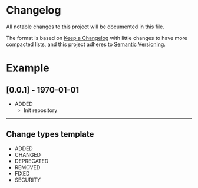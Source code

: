 # Changelog

All notable changes to this project will be documented in this file.

The format is based on [Keep a Changelog](https://keepachangelog.com/en/1.0.0/) with little changes to have more compacted lists,
and this project adheres to [Semantic Versioning](https://semver.org/spec/v2.0.0.html).

# Example

## [0.0.1] - 1970-01-01

* ADDED
    * Init repository

<hr>

## Change types template

* ADDED 
* CHANGED
* DEPRECATED
* REMOVED
* FIXED
* SECURITY